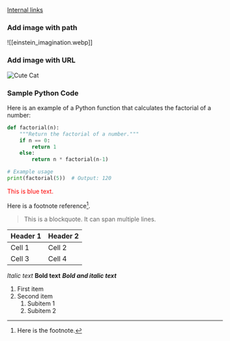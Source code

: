 [Internal links](https://help.obsidian.md/Linking+notes+and+files/Internal+links)
### Add image with path
![[einstein_imagination.webp]]
### Add image with URL
![Cute Cat](https://bigthink.com/wp-content/uploads/2023/04/D1oX61wXcAA1UPp.jpg?lb=1536,864)
### Sample Python Code

Here is an example of a Python function that calculates the factorial of a number:

```python
def factorial(n):
    """Return the factorial of a number."""
    if n == 0:
        return 1
    else:
        return n * factorial(n-1)

# Example usage
print(factorial(5))  # Output: 120
```

<div style="color: red;">This is blue text.</div>

Here is a footnote reference[^1].

[^1]: Here is the footnote.

> This is a blockquote.
> It can span multiple lines.

| Header 1 | Header 2 |
|----------|----------|
| Cell 1   | Cell 2   |
| Cell 3   | Cell 4   |
*Italic text*
**Bold text**
***Bold and italic text***

1. First item
2. Second item
   1. Subitem 1
   2. Subitem 2